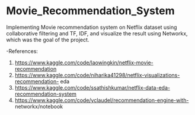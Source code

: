 # Movie_Recommendation_System
Implementing Movie recommendation system on Netflix dataset using collaborative filtering and TF, IDF, and visualize the result using Networkx, which was the goal of the project.

-References:
1. https://www.kaggle.com/code/laowingkin/netflix-movie-recommendation
2. https://www.kaggle.com/code/niharika41298/netflix-visualizations-recommendation-
eda
3. https://www.kaggle.com/code/ssathishkumar/netflix-data-eda-recommendation-system
4. https://www.kaggle.com/code/yclaudel/recommendation-engine-with-
networkx/notebook

